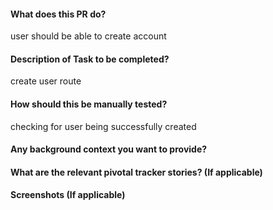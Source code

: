  #### What does this PR do?
user should be able to create account
#### Description of Task to be completed?

create user route

#### How should this be manually tested?

checking for user being successfully created

#### Any background context you want to provide?

#### What are the relevant pivotal tracker stories? (If applicable)


#### Screenshots (If applicable)